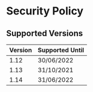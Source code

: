 # Security Policy

## Supported Versions

Version | Supported Until
--- | ---
1.12 | 30/06/2022
1.13 | 31/10/2021
1.14 | 31/06/2022
